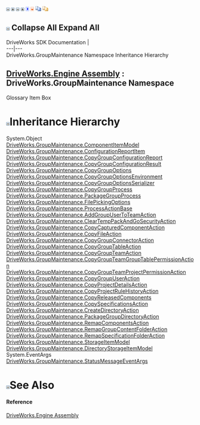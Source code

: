 ![](dotnetimages/collapse.gif) ![](dotnetimages/expand.gif) ![](dotnetimages/collapse.gif) ![](dotnetimages/expand.gif) ![](dotnetimages/drpdown.gif) ![](dotnetimages/drpdown_orange.gif) ![](dotnetimages/copycode.gif) ![](dotnetimages/copycodeHighlight.gif)

![](dotnetimages/collapse.gif) Collapse All Expand All  
---  
DriveWorks SDK Documentation  |   
---|---  
DriveWorks.GroupMaintenance Namespace Inheritance Hierarchy   
  
[DriveWorks.Engine Assembly](topic2156.md) : DriveWorks.GroupMaintenance Namespace  
---  
  
Glossary Item Box

# ![](dotnetimages/collapse.gif)Inheritance Hierarchy

System.Object  
[DriveWorks.GroupMaintenance.ComponentItemModel](topic9662.md)  
[DriveWorks.GroupMaintenance.ConfigurationReportItem](topic9677.md)  
[DriveWorks.GroupMaintenance.CopyGroupConfigurationReport](topic9709.md)  
[DriveWorks.GroupMaintenance.CopyGroupConfigurationResult](topic9719.md)  
[DriveWorks.GroupMaintenance.CopyGroupOptions](topic9736.md)  
[DriveWorks.GroupMaintenance.CopyGroupOptionsEnvironment](topic9759.md)  
[DriveWorks.GroupMaintenance.CopyGroupOptionsSerializer](topic9768.md)  
[DriveWorks.GroupMaintenance.CopyGroupProcess](topic9776.md)  
[DriveWorks.GroupMaintenance.PackageGroupProcess](topic9925.md)  
[DriveWorks.GroupMaintenance.FilePickingOptions](topic9902.md)  
[DriveWorks.GroupMaintenance.ProcessActionBase](topic9935.md)  
[DriveWorks.GroupMaintenance.AddGroupUserToTeamAction](topic9643.md)  
[DriveWorks.GroupMaintenance.ClearTempPackAndGoSecurityAction](topic9654.md)  
[DriveWorks.GroupMaintenance.CopyCapturedComponentAction](topic9686.md)  
[DriveWorks.GroupMaintenance.CopyFileAction](topic9696.md)  
[DriveWorks.GroupMaintenance.CopyGroupConnectorAction](topic9727.md)  
[DriveWorks.GroupMaintenance.CopyGroupTableAction](topic9797.md)  
[DriveWorks.GroupMaintenance.CopyGroupTeamAction](topic9806.md)  
[DriveWorks.GroupMaintenance.CopyGroupTeamGroupTablePermissionAction](topic9816.md)  
[DriveWorks.GroupMaintenance.CopyGroupTeamProjectPermissionAction](topic9826.md)  
[DriveWorks.GroupMaintenance.CopyGroupUserAction](topic9836.md)  
[DriveWorks.GroupMaintenance.CopyProjectDetailsAction](topic9846.md)  
[DriveWorks.GroupMaintenance.CopyProjectRuleHistoryAction](topic9856.md)  
[DriveWorks.GroupMaintenance.CopyReleasedComponents](topic9864.md)  
[DriveWorks.GroupMaintenance.CopySpecificationsAction](topic9872.md)  
[DriveWorks.GroupMaintenance.CreateDirectoryAction](topic9882.md)  
[DriveWorks.GroupMaintenance.PackageGroupDirectoryAction](topic9917.md)  
[DriveWorks.GroupMaintenance.RemapComponentsAction](topic9949.md)  
[DriveWorks.GroupMaintenance.RemapGroupContentFolderAction](topic9959.md)  
[DriveWorks.GroupMaintenance.RemapSpecificationFolderAction](topic9970.md)  
[DriveWorks.GroupMaintenance.StorageItemModel](topic9992.md)  
[DriveWorks.GroupMaintenance.DirectoryStorageItemModel](topic9893.md)  
System.EventArgs  
[DriveWorks.GroupMaintenance.StatusMessageEventArgs](topic9981.md)  


# ![](dotnetimages/collapse.gif)See Also

#### Reference

[DriveWorks.Engine Assembly](topic2156.md)



